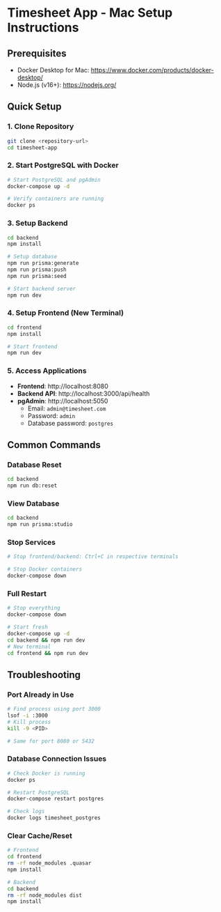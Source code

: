 # Timesheet App - Mac Setup Instructions

## Prerequisites
- Docker Desktop for Mac: https://www.docker.com/products/docker-desktop/
- Node.js (v16+): https://nodejs.org/

## Quick Setup

### 1. Clone Repository
```bash
git clone <repository-url>
cd timesheet-app
```

### 2. Start PostgreSQL with Docker
```bash
# Start PostgreSQL and pgAdmin
docker-compose up -d

# Verify containers are running
docker ps
```

### 3. Setup Backend
```bash
cd backend
npm install

# Setup database
npm run prisma:generate
npm run prisma:push
npm run prisma:seed

# Start backend server
npm run dev
```

### 4. Setup Frontend (New Terminal)
```bash
cd frontend
npm install

# Start frontend
npm run dev
```

### 5. Access Applications
- **Frontend**: http://localhost:8080
- **Backend API**: http://localhost:3000/api/health
- **pgAdmin**: http://localhost:5050
  - Email: `admin@timesheet.com`
  - Password: `admin`
  - Database password: `postgres`

## Common Commands

### Database Reset
```bash
cd backend
npm run db:reset
```

### View Database
```bash
cd backend
npm run prisma:studio
```

### Stop Services
```bash
# Stop frontend/backend: Ctrl+C in respective terminals

# Stop Docker containers
docker-compose down
```

### Full Restart
```bash
# Stop everything
docker-compose down

# Start fresh
docker-compose up -d
cd backend && npm run dev
# New terminal
cd frontend && npm run dev
```

## Troubleshooting

### Port Already in Use
```bash
# Find process using port 3000
lsof -i :3000
# Kill process
kill -9 <PID>

# Same for port 8080 or 5432
```

### Database Connection Issues
```bash
# Check Docker is running
docker ps

# Restart PostgreSQL
docker-compose restart postgres

# Check logs
docker logs timesheet_postgres
```

### Clear Cache/Reset
```bash
# Frontend
cd frontend
rm -rf node_modules .quasar
npm install

# Backend
cd backend
rm -rf node_modules dist
npm install
```
